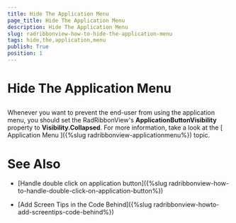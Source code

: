 ```yaml
---
title: Hide The Application Menu
page_title: Hide The Application Menu
description: Hide The Application Menu
slug: radribbonview-how-to-hide-the-application-menu
tags: hide,the,application,menu
publish: True
position: 1
---
```


# Hide The Application Menu



## 

Whenever you want to prevent the end-user from using the application menu, you should set the RadRibbonView's __ApplicationButtonVisibility__ property to __Visibility.Collapsed__. For more information, take a look at the [
			Application Menu
		  ]({%slug radribbonview-applicationmenu%}) topic.
		

# See Also

 * [Handle double click on application button]({%slug radribbonview-how-to-handle-double-click-on-application-button%})

 * [Add Screen Tips in the Code Behind]({%slug radribbonview-howto-add-screentips-code-behind%})
